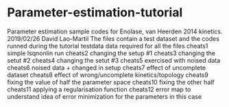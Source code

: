 # Parameter-estimation-tutorial
Parameter estimation sample codes for Enolase, van Heerden 2014 kinetics.
2019/02/26
David Lao-Martil
The files contain a test dataset and the codes runned during the tutorial
  testdata    data required for all the files
  cheats1     simple lsqnonlin run
  cheats2     changing the setup #1
  cheats3     changing the setut #2
  cheats4     changing the setut #3
  cheats5     exercised with noised data
  cheats6     noised data + changed in setup
  cheats7     effect of uncomplete dataset
  cheats8     effect of wrong/uncomplete kinetics/topology
  cheats9     fixing the value of half the parameter space
  cheats10    fixing the other half
  cheats11    applying a regularisation function
  cheats12    error map to understand idea of error minimization for the parameters in this case
